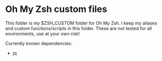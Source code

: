 # Oh My Zsh custom files

This folder is my $ZSH_CUSTOM folder for Oh My Zsh. I keep my aliases
and custom functions/scripts in this folder. These are not tested for
all environments, use at your own risk!


Currently known dependencies:
- jq


